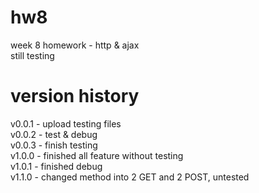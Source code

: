 # hw8

week 8 homework - http &amp; ajax  
still testing

# version history

v0.0.1 - upload testing files  
v0.0.2 - test & debug  
v0.0.3 - finish testing  
v1.0.0 - finished all feature without testing  
v1.0.1 - finished debug  
v1.1.0 - changed method into 2 GET and 2 POST, untested